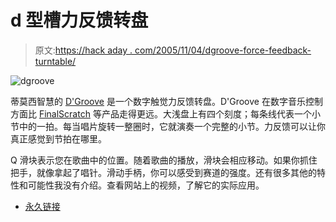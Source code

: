 # d 型槽力反馈转盘

> 原文:[https://hack aday . com/2005/11/04/dgroove-force-feedback-turntable/](https://hackaday.com/2005/11/04/dgroove-force-feedback-turntable/)

![dgroove](../Images/fd180283923292b954aeed92b6549df3.png)

蒂莫西智慧的 [D'Groove](http://www.timothywisdom.com/science/dgroove/dgroove.php) 是一个数字触觉力反馈转盘。D'Groove 在数字音乐控制方面比 [FinalScratch](http://www.stantondj.com/v2/fs/whatisfs.asp) 等产品走得更远。大浅盘上有四个刻度；每条线代表一个小节中的一拍。每当唱片旋转一整圈时，它就演奏一个完整的小节。力反馈可以让你真正感觉到节拍在哪里。

Q 滑块表示您在歌曲中的位置。随着歌曲的播放，滑块会相应移动。如果你抓住把手，就像拿起了唱针。滑动手柄，你可以感受到赛道的强度。还有很多其他的特性和可能性我没有介绍。查看网站上的视频，了解它的实际应用。

*   [永久链接](http://www.timothywisdom.com/science/dgroove/dgroove.php)